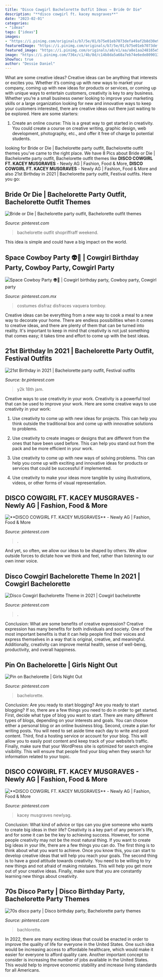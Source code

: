 ```yaml
---
title: "Disco Cowgirl Bachelorette Outfit Ideas ~ Bride Or Die"
description: "**disco cowgirl ft. kacey musgraves**"
date: "2023-02-01"
categories:
- "ideas"
tags: ["ideas"]
images:
- "https://i.pinimg.com/originals/b7/5e/01/b75e01eb7073defa49af2b8d30e9a648.png"
featuredImage: "https://i.pinimg.com/originals/b7/5e/01/b75e01eb7073defa49af2b8d30e9a648.png"
featured_image: "https://i.pinimg.com/originals/a8/e1/aa/a8e1aa248165e52256f2bd6538763e41.jpg"
image: "https://i.pinimg.com/736x/c1/4b/8d/c14b8da5a68a7eb74e6ede809013975c.jpg"
ShowToc: true
author: "Dessie Daniel"
---
```



What are some creative ideas?
Creative ideas can be anything that interests or excites you. Whether it’s coming up with new ways to market your company, coming up with new ideas for products or services, or coming up with unique ways to entertain customers, creativity is key to any business. Whether you’re a small business owner looking to improve your marketing skills or a large organization looking for new and innovative ways to keep your customers interested, there are creative ideas out there just waiting to be explored. Here are some starters: 
1) Create an online course: This is a great way to get started in creativity. You could create a course on creative writing, graphic design, web development, photography, etc., and offer it free of charge to potential students.

	

		
looking for Bride or Die | Bachelorette party outfit, Bachelorette outfit themes you've came to the right place. We have 8 Pics about Bride or Die | Bachelorette party outfit, Bachelorette outfit themes like **DISCO COWGIRL FT. KACEY MUSGRAVES** - Newly AG | Fashion, Food &amp; More, **DISCO COWGIRL FT. KACEY MUSGRAVES** - Newly AG | Fashion, Food &amp; More and also 21st Birthday in 2021 | Bachelorette party outfit, Festival outfits. Here you go:
		
    
## Bride Or Die | Bachelorette Party Outfit, Bachelorette Outfit Themes

<img loading=lazy src="https://i.pinimg.com/originals/dc/0f/cf/dc0fcf36136cc66eefe33ae4590715c7.jpg" onerror="this.onerror=null;this.src='https://tse1.mm.bing.net/th?id=OIP.2oH1CgT2fosseMLlGNwTpQHaHa&amp;pid=15.1';" alt="Bride or Die | Bachelorette party outfit, Bachelorette outfit themes">

_Source: pinterest.com_

>bachelorette outfit shopriffraff weekend. 

	

This idea is simple and could have a big impact on the world.

    
## Space Cowboy Party 👽🤠 | Cowgirl Birthday Party, Cowboy Party, Cowgirl Party

<img loading=lazy src="https://i.pinimg.com/originals/a8/e1/aa/a8e1aa248165e52256f2bd6538763e41.jpg" onerror="this.onerror=null;this.src='https://tse1.mm.bing.net/th?id=OIP.GrL792OPb38XmrrR4shQswHaKN&amp;pid=15.1';" alt="Space Cowboy Party 👽🤠 | Cowgirl birthday party, Cowboy party, Cowgirl party">

_Source: pinterest.com.mx_

>costumes disfraz disfraces vaquera tomboy. 

	

Creative ideas can be everything from a new way to cook a meal to a new way to decorate your home. There are endless possibilities when it comes to creative ideas, and there are plenty of them that can be turned into reality. It's important to keep in mind that creativity is not just something that comes easy; it takes time and effort to come up with the best ideas.

    
## 21st Birthday In 2021 | Bachelorette Party Outfit, Festival Outfits

<img loading=lazy src="https://i.pinimg.com/736x/c1/4b/8d/c14b8da5a68a7eb74e6ede809013975c.jpg" onerror="this.onerror=null;this.src='https://tse4.mm.bing.net/th?id=OIP.6jsv7-l7Otwpjcm-pjt_kQHaJ3&amp;pid=15.1';" alt="21st Birthday in 2021 | Bachelorette party outfit, Festival outfits">

_Source: br.pinterest.com_

>y2k 18th jam. 

	

Creative ways to use creativity in your work.
Creativity is a powerful tool that can be used to improve your work. Here are some creative ways to use creativity in your work:
1. Use creativity to come up with new ideas for projects. This can help you think outside the traditional box and come up with innovative solutions to problems.

2. Use creativity to create images or designs that are different from the ones that have been used before. This can help you stand out from the pack and be more efficient in your work.

3. Use creativity to come up with new ways of solving problems. This can help you come up with exciting and innovative ideas for products or services that could be successful if implemented.

4. Use creativity to make your ideas more tangible by using illustrations, videos, or other forms of visual representation.

    
## **DISCO COWGIRL FT. KACEY MUSGRAVES** - Newly AG | Fashion, Food &amp; More

<img loading=lazy src="https://i.pinimg.com/736x/30/2e/90/302e909e69c1bc972b73673b4793fda2.jpg" onerror="this.onerror=null;this.src='https://tse2.mm.bing.net/th?id=OIP.aJ5P1KD1UOe21y_dcKnuLQHaLH&amp;pid=15.1';" alt="**DISCO COWGIRL FT. KACEY MUSGRAVES** - Newly AG | Fashion, Food &amp; More">

_Source: pinterest.com_

>. 

	

And yet, so often, we allow our ideas to be shaped by others. We allow outside forces to dictate how we think and feel, rather than listening to our own inner voice.

    
## Disco Cowgirl Bachelorette Theme In 2021 | Cowgirl Bachelorette

<img loading=lazy src="https://i.pinimg.com/originals/86/8e/5c/868e5cc15d4497568059e6e565bf586b.jpg" onerror="this.onerror=null;this.src='https://tse2.mm.bing.net/th?id=OIP.rXaFxkhN7e8qXWkIEXT7kAHaE8&amp;pid=15.1';" alt="Disco Cowgirl Bachelorette Theme in 2021 | Cowgirl bachelorette">

_Source: pinterest.com_

>. 

	

Conclusion: What are some benefits of creative expression?
Creative expression has many benefits for both individuals and society. One of the most important benefits is that it can help people find their voices and express themselves in a way that is original, creative, and meaningful. Additionally, creativity can improve mental health, sense of well-being, productivity, and overall happiness.

    
## Pin On Bachelorette | Girls Night Out

<img loading=lazy src="https://i.pinimg.com/originals/a6/e0/a5/a6e0a5e32a80c6f49b1933df73b9ea0b.jpg" onerror="this.onerror=null;this.src='https://tse3.mm.bing.net/th?id=OIP.EUYCqxSsXZkxrYu_rDRedAHaE8&amp;pid=15.1';" alt="Pin on Bachelorette | Girls Night Out">

_Source: pinterest.com_

>bachelorette. 

	

Conclusion: Are you ready to start blogging?
Are you ready to start blogging? If so, there are a few things you need to do in order to get started. First, decide what type of blog you want to start. There are many different types of blogs, depending on your interests and goals. You can choose either a personal blog or an online business blog. Second, create a plan for writing posts. You will need to set aside time each day to write and post content. Third, find a hosting service or account for your blog. This will allow you to easily post content and keep track of your website’s traffic. Finally, make sure that your WordPress site is optimized for search engine visibility. This will ensure that people find your blog when they search for information related to your topic.

    
## **DISCO COWGIRL FT. KACEY MUSGRAVES** - Newly AG | Fashion, Food &amp; More

<img loading=lazy src="https://i.pinimg.com/originals/b7/5e/01/b75e01eb7073defa49af2b8d30e9a648.png" onerror="this.onerror=null;this.src='https://tse1.mm.bing.net/th?id=OIP.n_I7YhDjY_gw-IRquG28rQHaI2&amp;pid=15.1';" alt="**DISCO COWGIRL FT. KACEY MUSGRAVES** - Newly AG | Fashion, Food &amp; More">

_Source: pinterest.com_

>kacey musgraves newlyag. 

	

Conclusion: What kind of advice or tips can you give someone who wants to create big ideas in their life?
Creativity is a key part of any person's life, and for some it can be the key to achieving success. However, for some people creativity may not be the most natural thing. If you want to create big ideas in your life, there are a few things you can do. The first thing is to think about what you want to achieve. Once you know this, you can start to develop creative ideas that will help you reach your goals. The second thing is to have a good attitude towards creativity. You need to be willing to try new things and not afraid of making mistakes. This will help you get more out of your creative ideas. Finally, make sure that you are constantly learning new things about creativity.

    
## 70s Disco Party | Disco Birthday Party, Bachelorette Party Themes

<img loading=lazy src="https://i.pinimg.com/736x/b8/52/65/b85265355f6eaf43d4612435ad30599a.jpg" onerror="this.onerror=null;this.src='https://tse1.mm.bing.net/th?id=OIP.Z7cuc26xU9veXI-bvpMb_QHaJ3&amp;pid=15.1';" alt="70s disco party | Disco birthday party, Bachelorette party themes">

_Source: pinterest.com_

>bachlorette. 

	

In 2022, there are many exciting ideas that could be enacted in order to improve the quality of life for everyone in the United States. One such idea would be increasing access to affordable healthcare, which would make it easier for everyone to afford quality care. Another important concept to consider is increasing the number of jobs available in the United States. This would help to improve economic stability and increase living standards for all Americans.

